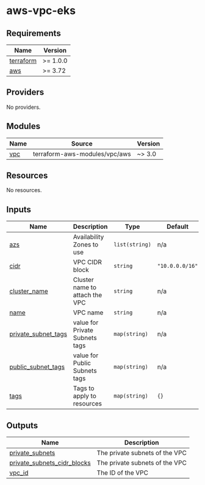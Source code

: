 # aws-vpc-eks

<!-- BEGINNING OF PRE-COMMIT-TERRAFORM DOCS HOOK -->
## Requirements

| Name | Version |
|------|---------|
| <a name="requirement_terraform"></a> [terraform](#requirement\_terraform) | >= 1.0.0 |
| <a name="requirement_aws"></a> [aws](#requirement\_aws) | >= 3.72 |

## Providers

No providers.

## Modules

| Name | Source | Version |
|------|--------|---------|
| <a name="module_vpc"></a> [vpc](#module\_vpc) | terraform-aws-modules/vpc/aws | ~> 3.0 |

## Resources

No resources.

## Inputs

| Name | Description | Type | Default | Required |
|------|-------------|------|---------|:--------:|
| <a name="input_azs"></a> [azs](#input\_azs) | Availability Zones to use | `list(string)` | n/a | yes |
| <a name="input_cidr"></a> [cidr](#input\_cidr) | VPC CIDR block | `string` | `"10.0.0.0/16"` | no |
| <a name="input_cluster_name"></a> [cluster\_name](#input\_cluster\_name) | Cluster name to attach the VPC | `string` | n/a | yes |
| <a name="input_name"></a> [name](#input\_name) | VPC name | `string` | n/a | yes |
| <a name="input_private_subnet_tags"></a> [private\_subnet\_tags](#input\_private\_subnet\_tags) | value for Private Subnets tags | `map(string)` | n/a | yes |
| <a name="input_public_subnet_tags"></a> [public\_subnet\_tags](#input\_public\_subnet\_tags) | value for Public Subnets tags | `map(string)` | n/a | yes |
| <a name="input_tags"></a> [tags](#input\_tags) | Tags to apply to resources | `map(string)` | `{}` | no |

## Outputs

| Name | Description |
|------|-------------|
| <a name="output_private_subnets"></a> [private\_subnets](#output\_private\_subnets) | The private subnets of the VPC |
| <a name="output_private_subnets_cidr_blocks"></a> [private\_subnets\_cidr\_blocks](#output\_private\_subnets\_cidr\_blocks) | The private subnets of the VPC |
| <a name="output_vpc_id"></a> [vpc\_id](#output\_vpc\_id) | The ID of the VPC |
<!-- END OF PRE-COMMIT-TERRAFORM DOCS HOOK -->
